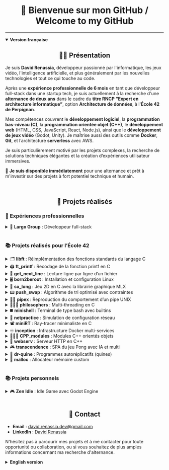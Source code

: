 # <div align="center">👋 Bienvenue sur mon GitHub / Welcome to my GitHub</div>


---

<details open>
<summary><strong>Version française</strong></summary>

<!------------------------------------- Présentation ------------------------------------>
## <div align="center">👨‍💻 Présentation</div>

Je suis **David Renassia**, développeur passionné par l'informatique, les jeux vidéo, l'intelligence artificielle, et plus généralement par les nouvelles technologies et tout ce qui touche au code.

Après une **expérience professionnelle de 6 mois** en tant que développeur full-stack dans une startup tech, je suis actuellement à la recherche d'une **alternance de deux ans** dans le cadre du **titre RNCP “Expert en architecture informatique”**, option **Architecture de données**, à l'**École 42 de Perpignan**.

Mes compétences couvrent le **développement logiciel**, la **programmation bas-niveau (C)**, la **programmation orientée objet (C++)**, le **développement web** (HTML, CSS, JavaScript, React, Node.js), ainsi que le **développement de jeux vidéo** (Godot, Unity). Je maîtrise aussi des outils comme **Docker**, **Git**, et l’architecture **serverless** avec AWS.

Je suis particulièrement motivé par les projets complexes, la recherche de solutions techniques élégantes et la création d’expériences utilisateur immersives.

🎯 **Je suis disponible immédiatement** pour une alternance et prêt à m'investir sur des projets à fort potentiel technique et humain.

<br>

<!----------------------------------- Projets réalisés ---------------------------------->
## <div align="center">🚀 Projets réalisés</div>

<!----------------------------- Expériences professionnelles ---------------------------->
### 💼 Expériences professionnelles

<!---------------------- Largo Group ----------------------->
<details>
<summary>🏢 <strong>Largo Group</strong> : Développeur full-stack</summary>

---

⏳ **6 mois d'expérience professionnelle**, entre janvier 2025 et juillet 2025, en tant que **développeur full-stack** chez **Largo Group**, une startup développant l'application **Yeeeva**, une solution optimale de gestion de projets.

<!-- Historique GitHub -->
<details>
<summary>📊 <strong>Historique de contributions GitHub (compte pro)</strong></summary><br>

⚠️ Un compte GitHub professionnel requis pour contribuer à Yeeeva. Une fois retiré de l'organisation, mon historique sera publiquement inaccessible.  
Ci-dessous, une capture de mes **872 contributions** réalisées sur ce compte :

<img src="./assets/pro_github_history_full.png" alt="Historique GitHub Yeeeva" width="800"/>

</details>

<!-- Missions principales -->
<details>
<summary>🔧 <strong>Missions principales</strong></summary><br>

- Développement de **fonctionnalités avancées** en **React** et **Node.js**, en parfaite autonomie.
- Conception et implémentation complète de **fonctionnalités clés**, notamment deux modules indépendants : gestion budgétaire et suivi financier.
- Création et intégration d'**API** en NoSQL, gestion de modèles de données via **DynamoDB**.
- Intégration et exploitation d’**API tierces** (gestion de fichiers, images, e-mails…).
- **Optimisation UX** (MUI, AgGrid, Tailwind CSS...).
- Maintenance de l’**infrastructure cloud** sur **AWS** (Lambda, S3, Cloudwatch…).
- **Débogage avancé** et **assistance technique** à l’équipe de développement.
- **Documentation technique**, création de notices et spécifications internes.
- **Rôle de référent technique** d'une équipe de 8 développeurs.
- Réalisation de tests utilisateurs, d’assurance qualité et de non-régression.
- Gestion d'environnements de développement et de production.

</details>

<!-- Ce que j'ai appris -->
<details>
<summary>🚀 <strong>Ce que j’ai appris</strong></summary><br>

- **Développement** et **mise en production** d’un produit réel, dans un cadre contraint (délai, budget, qualité).
- Collaboration en environnement startup : gestion de **priorités mouvantes**, adaptation rapide et **autonomie forte**.
- Approfondissement de mon usage d’**AWS** et de la logique **serverless**.
- Implication progressive dans un **rôle central** (référent technique & DevOps), malgré un statut de stagiaire.

</details>

<!-- Compétences renforcées -->
<details>
<summary>📈 <strong>Compétences renforcées</strong></summary><br>

- **JavaScript / TypeScript / React / Node.js / HTML5 / CSS / Tailwind CSS / MUI / AgGrid / DynamoDB**
- **AWS (Lambda, S3, CloudWatch, Cognito) / Serverless / GitHub**
- **API REST / architecture backend / gestion des erreurs / tests**
- **SCRUM / gestion de projet / autonomie / communication technique / rigueur professionnelle**
</details>

---

</details><br>


<!--------------------------- Projets réalisés pour l'école 42 -------------------------->
### 📚 Projets réalisés pour l’École 42

<!-- libft -->
<details>
<summary>🗂️ <strong>libft</strong> : Réimplémentation des fonctions standards du langage C</summary>

---

🔗 [Voir le projet sur GitHub](https://github.com/Arawyn42/42_libft)

Une réimplémentation des fonctions standards du langage C. Ce projet m'a permis de maîtriser les aspects bas-niveau de la programmation en C, ainsi que la gestion de la mémoire et l'optimisation des fonctions courantes. Il m'a également permis de mieux maîtriser les concepts de pointeurs et de listes chaînées.

---

</details>

<!-- ft_printf -->
<details>
<summary>🖨️ <strong>ft_printf</strong> : Recodage de la fonction printf en C</summary>

---

🔗 [Voir le projet sur GitHub](https://github.com/Arawyn42/42_ft_printf)

Un exercice essentiel pour comprendre le formatage de chaînes, la gestion des arguments variadiques et la manipulation de mémoire dynamique.

---

</details>

<!-- get_next_line -->
<details>
<summary>📄 <strong>get_next_line</strong> : Lecture ligne par ligne d’un fichier</summary>

---

🔗 [Voir le projet sur GitHub](https://github.com/Arawyn42/42_get_next_line)

Création d'une fonction permettant de lire la prochaine ligne d'un descripteur de fichier. Ce projet m'a aidé à développer des compétences en gestion de fichiers et en manipulation de buffers.

---

</details>

<!-- born2beroot -->
<details>
<summary>🖥️ <strong>born2beroot</strong> : Installation et configuration Linux</summary>

---

Mise en place et configuration d'une machine virtuelle tournant sous Linux. Ce projet m'a permis de me familiariser avec les environnements systèmes, la gestion des utilisateurs et la sécurité réseau.

---

</details>

<!-- ft_printf -->
<details>
<summary>👾 <strong>so_long</strong> : Jeu 2D en C avec la librairie graphique MLX</summary>

---

🔗 [Voir le projet sur GitHub](https://github.com/Arawyn42/42_so_long)

Un petit jeu vidéo en 2D réalisé avec la librairie graphique de 42 (la MLX) en C. Ce projet m'a initié à la programmation graphique, la gestion des événements et l'interaction utilisateur dans un contexte de jeu vidéo écrit avec un langage de programmation bas niveau et non orienté objet.

---

</details>

<!-- push_swap -->
<details>
<summary>📟 <strong>push_swap</strong> : Algorithme de tri optimisé avec contraintes</summary>

---

🔗 [Voir le projet sur GitHub](https://github.com/Arawyn42/42_push_swap)

Création d'un algorithme de tri pour un ensemble de nombres en respectant certaines contraintes. J'ai pu explorer diverses stratégies algorithmiques et optimiser les performances pour minimiser le nombre de mouvements nécessaires.

---

</details>

<!-- pipex -->
<details>
<summary>🤲🏼 <strong>pipex</strong> : Reproduction du comportement d’un pipe UNIX</summary>

---

🔗 [Voir le projet sur GitHub](https://github.com/Arawyn42/42_pipex)

Création d'un petit programme en C reproduisant le comportement d'un pipe '|'. Cela m'a permis d'apprendre à manipuler les descripteurs de fichiers et à utiliser les forks.

---

</details>

<!-- philosophers -->
<details>
<summary>🧑🏼‍🎓 <strong>philosophers</strong> : Multi-threading en C</summary>

---

🔗 [Voir le projet sur GitHub](https://github.com/Arawyn42/42_philosophers)

Un projet basé sur le problème classique des philosophes, utilisant le multi-threading en C. Ce projet m'a permis de me familiariser avec la gestion des threads, des mutex, et les concepts de concurrence et de parallélisme.

---

</details>

<!-- minishell -->
<details>
<summary>◼️ <strong>minishell</strong> : Terminal de type bash avec builtins</summary>

---

🔗 [Voir le projet sur GitHub](https://github.com/Arawyn42/42_minishell)

Création d'un terminal de type bash avec certaines commandes intégrées (builtins). Ce projet a consolidé mes compétences en **systèmes UNIX**, en gestion de processus et en parsing de commandes. Cela a également renforcé mes connaissances des commandes bash et shell.

---

</details>

<!-- netpractice -->
<details>
<summary>📶 <strong>netpractice</strong> : Simulation de configuration réseau</summary>

---

Un projet de simulation de réseau qui m'a permis d'acquérir des compétences en configuration de réseaux, en adressage IP, et en dépannage de configurations réseau.

---

</details>

<!-- miniRT -->
<details>
<summary>📽️ <strong>miniRT</strong> : Ray-tracer minimaliste en C</summary>

---

🔗 [Voir le projet sur GitHub](https://github.com/Arawyn42/42_miniRT)

Un ray-tracer minimaliste réalisé en C, générant des images en 3D à partir de scènes définies par des paramètres géométriques. Ce projet m'a permis de découvrir les bases du rendu 3D et des algorithmes de raytracing.

---

</details>

<!-- inception -->
<details>
<summary>♾️ <strong>inception</strong> : Infrastructure Docker multi-services</summary>

---

🔗 [Voir le projet sur GitHub](https://github.com/Arawyn42/42_inception)

Déploiement de conteneurs Docker pour héberger un site, un serveur et une base de données. J'ai appris à orchestrer des conteneurs et à travailler avec Docker-Compose pour automatiser le déploiement d'une infrastructure multi-services.

---

</details>

<!-- CPP_modules -->
<details>
<summary>👨🏻‍💻 <strong>CPP_modules</strong> : Modules C++ orientés objets</summary>

---

🔗 [Voir le projet sur GitHub](https://github.com/Arawyn42/42_cpp)

10 modules permettant d'apprendre le C++. J'y ai appris les bases du C++, la programmation orientée objet et des concepts comme les classes, les héritages, les templates, les containers, la forme de Coplien, la surcharge d'opérateurs, etc.

---

</details>

<!-- webserv -->
<details>
<summary>🛜 <strong>webserv</strong> : Serveur HTTP en C++</summary>

---

🔗 [Voir le projet sur GitHub](https://github.com/Arawyn42/42_webserv)

Un serveur HTTP réalisé en C++, respectant certaines normes du protocole HTTP/1.1. Ce projet m'a permis de mieux comprendre le fonctionnement des serveurs web et la gestion des requêtes HTTP.

---

</details>

<!-- transcendence -->
<details>
<summary>🎮 <strong>transcendence</strong> : SPA du jeu Pong avec IA et multi</summary>

---

🔗 [Voir le projet sur GitHub](https://github.com/Arawyn42/42_transcendence)

Une Single-Page Application (SPA) du jeu Pong en JavaScript, avec possibilité de jouer contre une IA ou en multijoueur. Ce projet a renforcé mes compétences en développement web, en JavaScript natif, en HTML/CSS, et m'a permis de m'initier à la conception de jeux utilisant un serveur et une base de données. Cela m'a également appris à utiliser des outils comme Django (Python) pour le backend, à gérer et sécuriser des sessions utilisateurs et à utiliser des cookies.

---

</details>

<!-- dr-quine -->
<details>
<summary>🧩 <strong>dr-quine</strong> : Programmes autoréplicatifs (quines)</summary>

---

🔗 [Voir le projet sur GitHub](https://github.com/Arawyn42/42_dr-quine)

Un projet autour des **quines** — des programmes capables de reproduire leur propre code source sans le lire depuis un fichier.  
Ce projet permet de mieux comprendre la récursivité, l’autoréférence et les limites des systèmes formels, tout en manipulant différents langages bas-niveau et interprétés.

---

</details>

<!-- malloc -->
<details>
<summary>💾 <strong>malloc</strong> : Allocateur mémoire custom</summary>

---

🔗 [Voir le projet sur GitHub](https://github.com/Arawyn42/42_malloc)

Bibliothèque d’allocation mémoire reproduisant le comportement des fonctions `malloc` et `free` de la libc.

---

</details><br>

<!---------------------------------- Projets personnels --------------------------------->
### 📚 Projets personnels

<details>
<summary>🎮 <strong>Zen Idle</strong> : Idle Game avec Godot Engine</summary>

---

🔗 [Voir le projet sur GitHub](https://github.com/Arawyn42/ZenIdle)

Projet personnel réalisé avec Godot Engine. Petit Idle Game dont le but est de gagner le plus de Zen Points possible en améliorant la Zen Machine.

---

</details><br>

<!--------------------------------------- Contact --------------------------------------->
## <div align="center">💼 Contact</div>
- **Email** : david.renassia.dev@gmail.com
- **LinkedIn** : [David Renassia](https://www.linkedin.com/in/david-renassia-dev/)

N'hésitez pas à parcourir mes projets et à me contacter pour toute opportunité ou collaboration, ou si vous souhaitez de plus amples informations concernant ma recherche d'alternance.

</details>

</details>


<details>
<summary><strong>English version</strong></summary>

<!------------------------------------- Introduction ------------------------------------>
## <div align="center">👨‍💻 Introduction</div>

I’m **David Renassia**, a passionate developer fascinated by computer science, video games, artificial intelligence, and new technologies in general—especially everything related to code.

After a **6-month professional experience** as a full-stack developer in a tech startup, I am currently looking for a **two-year work-study position** as part of the **RNCP title “Expert in IT Architecture”**, specializing in **Data Architecture**, at **École 42 Perpignan**.

My skills include **software development**, **low-level programming (C)**, **object-oriented programming (C++)**, and **web development** (HTML, CSS, JavaScript, React, Node.js), as well as **game development** (Godot, Unity). I’m also proficient with tools like **Docker**, **Git**, and **serverless architecture** using AWS.

I am particularly motivated by complex projects, the search for elegant technical solutions, and the creation of immersive user experiences.

🎯 **I am immediately available** for a work-study position and ready to invest myself in high-potential technical and human projects.

<br>

<!----------------------------------- Completed Projects ---------------------------------->
## <div align="center">🚀 Completed Projects</div>

<!----------------------------- Professional Experience ---------------------------->
### 💼 Professional Experience

<!-- Largo Group -->
<details>
<summary>🏢 <strong>Largo Group</strong>: Full-stack developer</summary>

---

⏳ **6 months of professional experience**, from January 2025 to July 2025, as a **full-stack developer** at **Largo Group**, a tech startup developing the **Yeeeva** app—an optimized project management solution.

<!-- GitHub contribution history -->
<details>
<summary>📊 <strong>GitHub Contributions History (pro account)</strong></summary><br>

⚠️ Contributions were made using a professional GitHub account required for access to Yeeeva’s private repositories. Once removed from the organization, this history will no longer be publicly accessible.  
Below is a snapshot of my **872 contributions** on this account:

<img src="./assets/pro_github_history_full.png" alt="GitHub History Yeeeva" width="800"/>

</details>

<!-- Main missions -->
<details>
<summary>🔧 <strong>Main missions</strong></summary><br>

- Developed **advanced features** using **React** and **Node.js**, fully autonomously.
- Designed and implemented **key functionalities**, including two independent modules: budget management and financial tracking.
- Created and integrated **NoSQL APIs**, managing data models with **DynamoDB**.
- Integrated and consumed **third-party APIs** (file handling, image processing, emails...).
- **UX optimization** (MUI, AgGrid, Tailwind CSS...).
- Maintained the **cloud infrastructure** on **AWS** (Lambda, S3, Cloudwatch...).
- **Advanced debugging** and **technical support** for the development team.
- Wrote **technical documentation**, including internal specifications and user guides.
- Served as **technical referent** for a team of 8 developers.
- Conducted user testing, QA, and regression testing.
- Managed development and production environments.

</details>

<!-- What I learned -->
<details>
<summary>🚀 <strong>What I learned</strong></summary><br>

- Developed and deployed a **real production product** within tight deadlines and budget constraints.
- Gained experience in a **startup environment**: managing shifting priorities, fast adaptation, and high autonomy.
- Deepened my knowledge of **AWS** and **serverless architecture**.
- Took on a **central technical role** (tech lead & DevOps) despite being an intern.

</details>

<!-- Skills -->
<details>
<summary>📈 <strong>Skills reinforced</strong></summary><br>

- **JavaScript / TypeScript / React / Node.js / HTML5 / CSS / Tailwind CSS / MUI / AgGrid / DynamoDB**
- **AWS (Lambda, S3, CloudWatch, Cognito) / Serverless / GitHub**
- **REST APIs / backend architecture / error handling / testing**
- **SCRUM / project management / autonomy / technical communication / professional rigor**

</details>

---

</details><br>

<!--------------------------- 42 School Projects ---------------------------->
### 📚 Projects from École 42

<!-- libft -->
<details><summary>🗂️ <strong>libft</strong>: Reimplementation of standard C functions</summary>

---

🔗 [View project on GitHub](https://github.com/Arawyn42/42_libft)

A reimplementation of standard C functions. This project allowed me to master low-level programming, memory management, and optimization of common functions. I also improved my understanding of pointers and linked lists.

---

</details>

<!-- ft_printf -->
<details><summary>🖨️ <strong>ft_printf</strong>: Rewriting the printf function in C</summary>

---

🔗 [View project on GitHub](https://github.com/Arawyn42/42_ft_printf)

A key exercise to understand string formatting, variadic arguments, and dynamic memory handling.

---

</details>

<!-- get_next_line -->
<details><summary>📄 <strong>get_next_line</strong>: Line-by-line file reading</summary>

---

🔗 [View project on GitHub](https://github.com/Arawyn42/42_get_next_line)

Creation of a function to read the next line from a file descriptor. Helped develop skills in file handling and buffer manipulation.

---

</details>

<!-- born2beroot -->
<details><summary>🖥️ <strong>born2beroot</strong>: Linux installation and configuration</summary>

---

Setup and configuration of a virtual machine running Linux. Introduced me to system environments, user management, and network security.

---

</details>

<!-- so_long -->
<details><summary>👾 <strong>so_long</strong>: 2D game in C using MLX graphics library</summary>

---

🔗 [View project on GitHub](https://github.com/Arawyn42/42_so_long)

A 2D game in C using the MLX library. Taught me about graphic programming, event handling, and user interaction in a low-level non-OOP language.

---

</details>

<!-- push_swap -->
<details><summary>📟 <strong>push_swap</strong>: Sorting algorithm with constraints</summary>

---

🔗 [View project on GitHub](https://github.com/Arawyn42/42_push_swap)

Created an optimized sorting algorithm under strict operational constraints. Explored various algorithmic strategies and performance optimizations.

---

</details>

<!-- pipex -->
<details><summary>🤲🏼 <strong>pipex</strong>: Reproducing UNIX pipe behavior</summary>

---

🔗 [View project on GitHub](https://github.com/Arawyn42/42_pipex)

Created a small C program replicating the behavior of a UNIX pipe (`|`). Learned to handle file descriptors and forks.

---

</details>

<!-- philosophers -->
<details><summary>🧑🏼‍🎓 <strong>philosophers</strong>: Multithreading in C</summary>

---

🔗 [View project on GitHub](https://github.com/Arawyn42/42_philosophers)

A multithreaded implementation of the classical dining philosophers problem. Helped me understand threads, mutexes, concurrency, and parallelism.

---

</details>

<!-- minishell -->
<details><summary>◼️ <strong>minishell</strong>: Bash-like terminal with builtins</summary>

---

🔗 [View project on GitHub](https://github.com/Arawyn42/42_minishell)

Creation of a Bash-like shell supporting built-in commands. Strengthened my skills in UNIX systems, process management, and command parsing.

---

</details>

<!-- netpractice -->
<details><summary>📶 <strong>netpractice</strong>: Network configuration simulation</summary>

---

A networking simulation project that helped me learn about IP addressing, routing, and troubleshooting misconfigured systems.

---

</details>

<!-- miniRT -->
<details><summary>📽️ <strong>miniRT</strong>: Minimal raytracer in C</summary>

---

🔗 [View project on GitHub](https://github.com/Arawyn42/42_miniRT)

A raytracer that renders 3D scenes using basic geometric parameters. Helped me learn 3D rendering and raytracing algorithms.

---

</details>

<!-- inception -->
<details><summary>♾️ <strong>inception</strong>: Multi-service Docker infrastructure</summary>

---

🔗 [View project on GitHub](https://github.com/Arawyn42/42_inception)

Deployed Docker containers to host a website, server, and database. Learned to orchestrate containers and automate deployment with Docker Compose.

---

</details>

<!-- CPP_modules -->
<details><summary>👨🏻‍💻 <strong>CPP_modules</strong>: Object-oriented C++ modules</summary>

---

🔗 [View project on GitHub](https://github.com/Arawyn42/42_cpp)

10 modules to learn C++ and OOP principles, including classes, inheritance, templates, the Coplien form, operator overloading, and containers.

---

</details>

<!-- webserv -->
<details><summary>🛜 <strong>webserv</strong>: HTTP server in C++</summary>

---

🔗 [View project on GitHub](https://github.com/Arawyn42/42_webserv)

An HTTP server in C++, compliant with parts of the HTTP/1.1 standard. Improved my understanding of web server behavior and request handling.

---

</details>

<!-- transcendence -->
<details><summary>🎮 <strong>transcendence</strong>: SPA Pong game with AI and multiplayer</summary>

---

🔗 [View project on GitHub](https://github.com/Arawyn42/42_transcendence)

A single-page Pong game app using JavaScript, with AI and multiplayer support. Strengthened my web dev skills and introduced me to Django backend, sessions, and cookies.

---

</details>

<!-- dr-quine -->
<details>
<summary>🧩 <strong>dr-quine</strong>: Self-replicating programs (quines)</summary>

---

🔗 [View project on GitHub](https://github.com/Arawyn42/42_dr-quine)

A project about **quines** — programs capable of reproducing their own source code without reading it from a file.  
This project helps to better understand recursion, self-reference, and the limits of formal systems, while working with both low-level and interpreted languages.

---

</details>

<!-- malloc -->
<details>
<summary>💾 <strong>malloc</strong>: Custom memory allocator</summary>

---

🔗 [View project on GitHub](https://github.com/Arawyn42/42_malloc)

A memory allocation library reproducing the behavior of the standard `malloc` and `free` functions from libc.

---

</details><br>

<!---------------------------------- Personal Projects ---------------------------------->
### 📚 Personal Projects

<details>
<summary>🎮 <strong>Zen Idle</strong>: Idle Game made with Godot Engine</summary>

---

🔗 [View project on GitHub](https://github.com/Arawyn42/ZenIdle)

A personal project made with Godot Engine. Zen Idle is a simple game where the goal is to collect as many Zen Points as possible by upgrading the Zen Machine.

---

</details><br>

<!-------------------------------------- Contact ---------------------------------------->
## <div align="center">💼 Contact</div>

- **Email**: david.renassia.dev@gmail.com  
- **LinkedIn**: [David Renassia](https://www.linkedin.com/in/david-renassia-dev/)

Feel free to browse my projects and contact me for any opportunity, collaboration, or if you’d like to know more about my work-study search.

</details>
